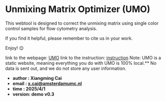 # Unmixing Matrix Optimizer (UMO)

This webtool is designed to correct the unmixing matrix using single color control samples for flow cytometry analysis.

If you find it helpful, please remember to cite us in your work.

Enjoy! 😉

link to the webpage: [UMO](https://xiangmingcai.github.io/UnmixingOptimizer.github.io/)
link to the instruction: [instruction](https://github.com/xiangmingcai/UnmixingOptimizer.github.io/blob/main/instruction.md)
Note: UMO is a static website, meaning everything you do with UMO is 100% local.** No data is sent out, and we do not store any user information.

- **author  : Xiangming Cai**
- **email   : x.cai@amsterdamumc.nl**
- **time    : 2025/4/1**
- **version: demo v0.3**
